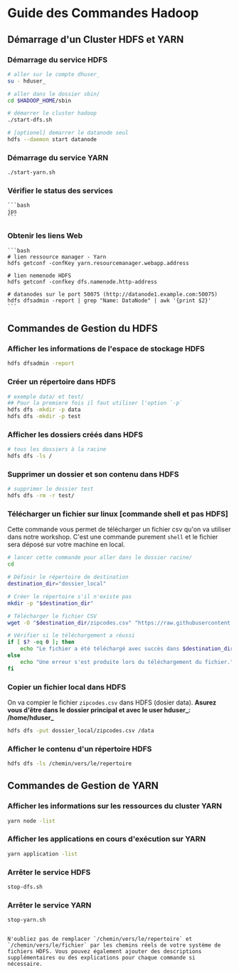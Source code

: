 # Guide des Commandes Hadoop

## Démarrage d'un Cluster HDFS et YARN

### Démarrage du service HDFS
```bash
# aller sur le compte dhuser_
su - hduser_

# aller dans le dossier sbin/
cd $HADOOP_HOME/sbin

# démarrer le cluster hadoop
./start-dfs.sh

# [optionel] demarrer le datanode seul
hdfs --daemon start datanode

```

### Démarrage du service YARN
```bash
./start-yarn.sh
```
### Vérifier le status des services 
    ```bash
    jps
    ```
### Obtenir les liens Web 
    ```bash
    # lien ressource manager - Yarn
    hdfs getconf -confKey yarn.resourcemanager.webapp.address

    # lien nemenode HDFS
    hdfs getconf -confkey dfs.namenode.http-address

    # datanodes sur le port 50075 (http://datanode1.example.com:50075)
    hdfs dfsadmin -report | grep "Name: DataNode" | awk '{print $2}'
    ```

## Commandes de Gestion du HDFS

### Afficher les informations de l'espace de stockage HDFS
```bash
hdfs dfsadmin -report
```

### Créer un répertoire dans HDFS
```bash
# exemple data/ et test/
## Pour la premiere fois il faut utiliser l'option `-p`
hdfs dfs -mkdir -p data
hdfs dfs -mkdir -p test
```

### Afficher les dossiers créés dans HDFS
```bash
# tous les dossiers à la racine
hdfs dfs -ls /
```

### Supprimer un dossier et son contenu dans HDFS
```bash
# supprimer le dossier test
hdfs dfs -rm -r test/
```
### Télécharger un fichier sur linux [commande shell et pas HDFS]
Cette commande vous permet de télécharger un fichier csv qu'on va utiliser dans notre workshop. C'est une commande purement `shell` et le fichier sera déposé sur votre machine en local.

```bash
# lancer cette commande pour aller dans le dossier racine/
cd

# Définir le répertoire de destination
destination_dir="dossier_local"

# Créer le répertoire s'il n'existe pas
mkdir -p "$destination_dir"

# Télécharger le fichier CSV
wget -O "$destination_dir/zipcodes.csv" "https://raw.githubusercontent.com/vega/vega-datasets/master/data/zipcodes.csv"

# Vérifier si le téléchargement a réussi
if [ $? -eq 0 ]; then
    echo "Le fichier a été téléchargé avec succès dans $destination_dir."
else
    echo "Une erreur s'est produite lors du téléchargement du fichier."
fi

```
### Copier un fichier local dans HDFS
On va compier le fichier `zipcodes.csv` dans HDFS (dosier data). **Asurez vous d'être dans le dossier principal et avec le user hduser_: /home/hduser_**
```bash
hdfs dfs -put dossier_local/zipcodes.csv /data
```

### Afficher le contenu d'un répertoire HDFS
```bash
hdfs dfs -ls /chemin/vers/le/repertoire
```

## Commandes de Gestion de YARN

### Afficher les informations sur les ressources du cluster YARN
```bash
yarn node -list
```

### Afficher les applications en cours d'exécution sur YARN
```bash
yarn application -list
```

### Arrêter le service HDFS
```bash
stop-dfs.sh
```

### Arrêter le service YARN
```bash
stop-yarn.sh
```

```

N'oubliez pas de remplacer `/chemin/vers/le/repertoire` et `/chemin/vers/le/fichier` par les chemins réels de votre système de fichiers HDFS. Vous pouvez également ajouter des descriptions supplémentaires ou des explications pour chaque commande si nécessaire.
